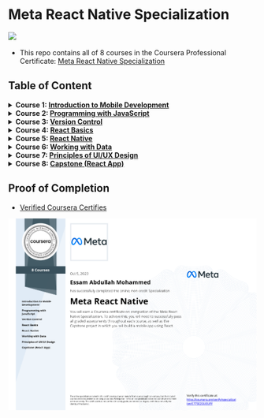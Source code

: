 # Meta React Native Specialization

<img src="./logo.avif">

- This repo contains all of 8 courses in the Coursera Professional Certificate: [Meta React Native Specialization](https://www.coursera.org/specializations/meta-react-native)

## Table of Content

<details>
<summary><b>Course 1: </b><a href=""><b>Introduction to Mobile Development</b></a></summary>

  * Week 1: [Mobile Applications](https://github.com/x39OME/Meta-React-Native-Specialization/tree/main/1-%20Introduction%20to%20Mobile%20Development/Week%201%20-%20%20Mobile%20Applications)
  * Week 2: [Introduction to HTML and CSS](https://github.com/x39OME/Meta-React-Native-Specialization/tree/main/1-%20Introduction%20to%20Mobile%20Development/Week%202%20-%20%20Introduction%20to%20HTML%20and%20CSS)
  * Week 3: [React and React Native](https://github.com/x39OME/Meta-React-Native-Specialization/tree/main/1-%20Introduction%20to%20Mobile%20Development/Week%203%20-%20%20React%20and%20React%20Native)
  * Week 4: [Course summary and graded assessment](https://github.com/x39OME/Meta-React-Native-Specialization/tree/main/1-%20Introduction%20to%20Mobile%20Development/Week%204%20-%20Course%20summary%20and%20graded%20assessment)
</details>

<details>
<summary><b>Course 2: </b><a href="https://github.com/x39OME/Meta-Front-End-Developer-Professional-Certificate/tree/main/2%20-%20Programming%20with%20JavaScript"><b>Programming with JavaScript</b></a></summary>

  * Week 1: [Introduction to Javascript](https://github.com/x39OME/Meta-React-Native-Specialization/tree/main/2%20-%20Programming%20with%20JavaScript/Week%201%20-%20Introduction%20to%20Javascript)
  * Week 2: [The Building Blocks of a Program](https://github.com/x39OME/Meta-React-Native-Specialization/tree/main/2%20-%20Programming%20with%20JavaScript/Week%202%20-%20The%20Building%20Blocks%20of%20a%20Program)
  * Week 3: [Programming Paradigms](https://github.com/x39OME/Meta-React-Native-Specialization/tree/main/2%20-%20Programming%20with%20JavaScript/Week%203%20-%20Programming%20Paradigms)
  * Week 4: [Testing](https://github.com/x39OME/Meta-React-Native-Specialization/tree/main/2%20-%20Programming%20with%20JavaScript/Week%204%20-%20Testing)
  * Week 5: [End-of-Course Graded Assessment](https://github.com/x39OME/Meta-React-Native-Specialization/tree/main/2%20-%20Programming%20with%20JavaScript/Week%205%20-%20End-of-Course%20Graded%20Assessment)
</details>

<details>
<summary><b>Course 3: </b><a href="#"><b>Version Control</b></a></summary>

  * Week 1: [Software collaboration](https://github.com/x39OME/Meta-React-Native-Specialization/tree/main/3%20-%20Version%20Control/Week%201%20-%20Software%20collaboration)
  * Week 2: [Command Line](https://github.com/x39OME/Meta-React-Native-Specialization/tree/main/3%20-%20Version%20Control/Week%202%20-%20Command%20Line)
  * Week 3: [Working with Git](https://github.com/x39OME/Meta-React-Native-Specialization/tree/main/3%20-%20Version%20Control/Week%203%20-%20Working%20with%20Git)
  * Week 4: [Graded Assessment](https://github.com/x39OME/Meta-React-Native-Specialization/tree/main/3%20-%20Version%20Control/Week%204%20-%20Graded%20Assessment)
</details>


<details>
<summary><b>Course 4: </b><a href="#"><b>React Basics</b></a></summary>

  * Week 1: [React Components]()
  * Week 2: [Data and State]()
  * Week 3: [Navigation, Updating and Assets in React.js]()
  * Week 4: [Your first React app]()
</details>

<details>
<summary><b>Course 5: </b><a href=""><b>React Native</b></a></summary>

  * Week 1: []()
  * Week 2: []()
  * Week 3: []()
  * Week 4: []()
</details>

<details>
<summary><b>Course 6: </b><a href=""><b>Working with Data</b></a></summary>

  * Week 1: []()
  * Week 2: []()
  * Week 3: []()
  * Week 4: []()
</details>

<details>
<summary><b>Course 7: </b><a href=""><b>Principles of UI/UX Design</b></a></summary>

  * Week 1: [Introduction to UX and UI design]()
  * Week 2: [Evaluating interactive design]()
  * Week 3: [Applied Design Fundamentals]()
  * Week 4: [Designing your UI]()
  * Week 5: [Course summary and final assessment]()
</details>

<details>
<summary><b>Course 8: </b><a href=""><b>Capstone (React App)</b></a></summary>

  * Week 1: 
  * Week 2: 
  * Week 3: 
  * Week 4: 
</details>



## Proof of Completion

- <a href=""> Verified Coursera Certifies</a>

<img src="./certificate.png" alt="certificate">
